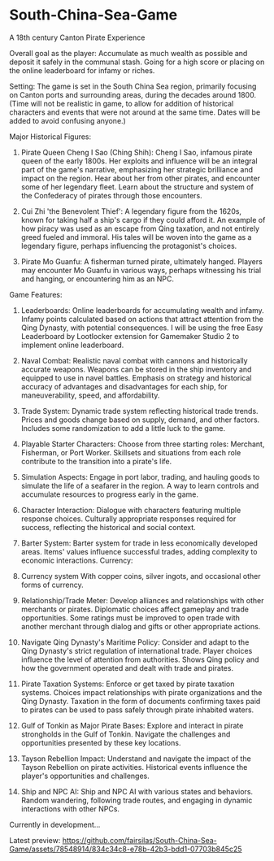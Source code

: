 # South-China-Sea-Game
A 18th century Canton Pirate Experience

Overall goal as the player:
Accumulate as much wealth as possible and deposit it safely in the communal stash.
Going for a high score or placing on the online leaderboard for infamy or riches.

Setting:
The game is set in the South China Sea region, primarily focusing on Canton ports and surrounding areas, during the decades around 1800.
(Time will not be realistic in game, to allow for addition of historical characters and events that were not around at the same time. Dates will be added to avoid confusing anyone.) 

Major Historical Figures:
1.	Pirate Queen Cheng I Sao (Ching Shih):
Cheng I Sao, infamous pirate queen of the early 1800s.
Her exploits and influence will be an integral part of the game's narrative, emphasizing her strategic brilliance and impact on the region.
Hear about her from other pirates, and encounter some of her legendary fleet.
Learn about the structure and system of the Confederacy of pirates through those encounters.

2.	Cui Zhi 'the Benevolent Thief':
A legendary figure from the 1620s, known for taking half a ship's cargo if they could afford it.
An example of how piracy was used as an escape from Qing taxation, and not entirely greed fueled and immoral.
His tales will be woven into the game as a legendary figure, perhaps influencing the protagonist's choices.

3.	Pirate Mo Guanfu:
A fisherman turned pirate, ultimately hanged.
Players may encounter Mo Guanfu in various ways, perhaps witnessing his trial and hanging, or encountering him as an NPC.

Game Features:

1.	Leaderboards:
Online leaderboards for accumulating wealth and infamy.
Infamy points calculated based on actions that attract attention from the Qing Dynasty, with potential consequences.
I will be using the free Easy Leaderboard by Lootlocker extension for Gamemaker Studio 2 to implement online leaderboard.

2.	Naval Combat:
Realistic naval combat with cannons and historically accurate weapons.
Weapons can be stored in the ship inventory and equipped to use in navel battles.
Emphasis on strategy and historical accuracy of advantages and disadvantages for each ship, for maneuverability, speed, and affordability.

3.	Trade System:
Dynamic trade system reflecting historical trade trends.
Prices and goods change based on supply, demand, and other factors. Includes some randomization to add a little luck to the game.
4.	Playable Starter Characters:
Choose from three starting roles: Merchant, Fisherman, or Port Worker.
Skillsets and situations from each role contribute to the transition into a pirate's life.

5.	Simulation Aspects:
Engage in port labor, trading, and hauling goods to simulate the life of a seafarer in the region.
A way to learn controls and accumulate resources to progress early in the game.

6.	Character Interaction:
Dialogue with characters featuring multiple response choices.
Culturally appropriate responses required for success, reflecting the historical and social context.

7.	Barter System: 
Barter system for trade in less economically developed areas.
Items' values influence successful trades, adding complexity to economic interactions.
Currency:

8.	Currency system
With copper coins, silver ingots, and occasional other forms of currency.

9.	Relationship/Trade Meter:
Develop alliances and relationships with other merchants or pirates.
Diplomatic choices affect gameplay and trade opportunities. Some ratings must be improved to open trade with another merchant through dialog and gifts or other appropriate actions.

10.	Navigate Qing Dynasty's Maritime Policy:
Consider and adapt to the Qing Dynasty's strict regulation of international trade.
Player choices influence the level of attention from authorities.
Shows Qing policy and how the government operated and dealt with trade and pirates.

11.	Pirate Taxation Systems:
Enforce or get taxed by pirate taxation systems.
Choices impact relationships with pirate organizations and the Qing Dynasty. Taxation in the form of documents confirming taxes paid to pirates can be used to pass safely through pirate inhabited waters.

12.	Gulf of Tonkin as Major Pirate Bases:
Explore and interact in pirate strongholds in the Gulf of Tonkin.
Navigate the challenges and opportunities presented by these key locations.

13.	Tayson Rebellion Impact:
Understand and navigate the impact of the Tayson Rebellion on pirate activities.
Historical events influence the player's opportunities and challenges.

14.	Ship and NPC AI:
Ship and NPC AI with various states and behaviors.
Random wandering, following trade routes, and engaging in dynamic interactions with other NPCs.





Currently in development...

Latest preview:
https://github.com/fairsilas/South-China-Sea-Game/assets/78548914/834c34c8-e78b-42b3-bdd1-07703b845c25

